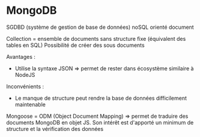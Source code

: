 # MongoDB

 SGDBD (système de gestion de base de données) noSQL orienté document

Collection = ensemble de documents sans structure fixe (équivalent des tables en SQL) 
Possibilité de créer des sous documents

Avantages : 
- Utilise la syntaxe JSON => permet de rester dans écosystème similaire à NodeJS

Inconvénients : 
- Le manque de structure peut rendre la base de données difficilement  maintenable

Mongoose = ODM (Object Document Mapping) => permet de traduire des documents MongoDB en objet JS. Son intérêt est d'apporté un minimum de structure et la vérification des données 









 




